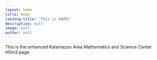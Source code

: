 ```yaml
---
layout: home
title: Home
landing-title: 'This is KAMSC'
description: null
image: null
author: null
---
```


This is the enhanced Kalamazoo Area Mathematics and Science Center H0m3 page.
